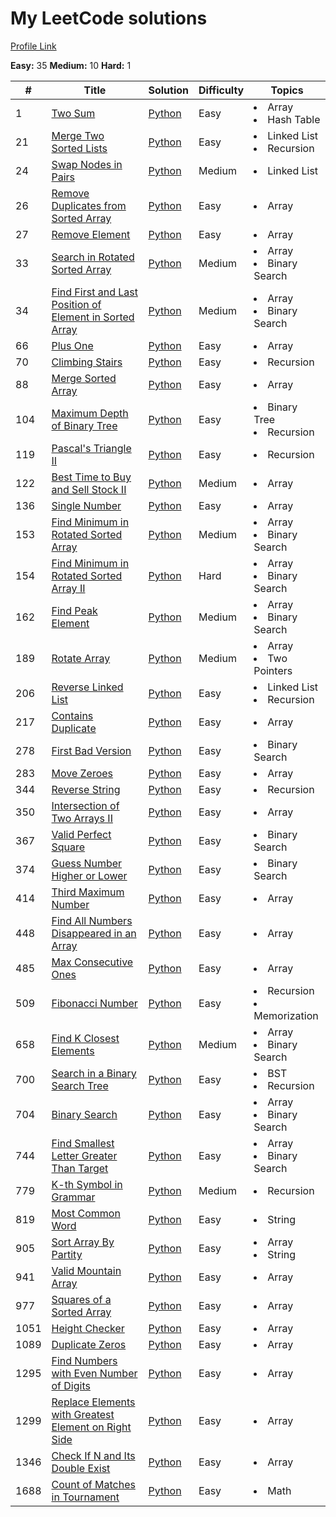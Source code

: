 # My LeetCode solutions

[Profile Link](https://leetcode.com/ispany/)

**Easy:** 35 **Medium:** 10 **Hard:** 1



| #   | Title                                                                                                                                             | Solution                                                                          | Difficulty | Topics                                  |
|-----|---------------------------------------------------------------------------------------------------------------------------------------------------|-----------------------------------------------------------------------------------|------------|-----------------------------------------|
| 1   | [Two Sum](https://leetcode.com/problems/two-sum)                                                                                  | [Python](solutions/1.Two_Sum.py)                                                  | Easy       | <li>Array</li> <li>Hash Table</li>      |
| 21  | [Merge Two Sorted Lists](https://leetcode.com/problems/merge-two-sorted-lists/)                                                                   | [Python](solutions/21.Merge_Two_Sorted_Lists.py)                                  | Easy       | <li>Linked List</li> <li>Recursion</li> | 
| 24  | [Swap Nodes in Pairs](https://leetcode.com/problems/swap-nodes-in-pairs/)                                                                         | [Python](solutions/24.Swap_Nodes_in_Pairs.py)                                     | Medium     | <li>Linked List</li>                    |
| 26  | [Remove Duplicates from Sorted Array](https://leetcode.com/problems/remove-duplicates-from-sorted-array/)                                         | [Python](solutions/26.Remove_Duplicates_from_Sorted_Array.py)                     | Easy       | <li>Array</li>                          | 
| 27  | [Remove Element](https://leetcode.com/problems/remove-element/)                                                                                   | [Python](solutions/27.Remove_Element.py)                                          | Easy       | <li>Array</li>                          |  
| 33  | [Search in Rotated Sorted Array](https://leetcode.com/problems/search-in-rotated-sorted-array/)                                                   | [Python](solutions/33.Search_in_Rotated_Sorted_Array.py)                          | Medium     | <li>Array</li><li>Binary Search</li>    | 
| 34  | [Find First and Last Position of Element in Sorted Array](https://leetcode.com/problems/find-first-and-last-position-of-element-in-sorted-array/) | [Python](solutions/34.Find_First_and_Last_Position_of_Element_in_Sorted_Array.py) | Medium     | <li>Array</li><li>Binary Search</li>    | 
| 66  | [Plus One](https://leetcode.com/problems/plus-one)                                                                                                | [Python](solutions/66.Plus_One.py)                                                | Easy       | <li>Array</li>                          
| 70  | [Climbing Stairs](https://leetcode.com/problems/climbing-stairs/)                                                                                 | [Python](solutions/70.Climbing_Stairs.py)                                         | Easy       | <li>Recursion</li>                      
| 88  | [Merge Sorted Array](https://leetcode.com/problems/merge-sorted-array/)                                                                           | [Python](solutions/88.Merge_Sorted_Array.py)                                      | Easy       | <li>Array</li>                          | 
| 104 | [Maximum Depth of Binary Tree](https://leetcode.com/problems/maximum-depth-of-binary-tree/)                                                       | [Python](solutions/104.Maximum_Depth_of_Binary_Tree.py)                           | Easy       | <li>Binary Tree</li> <li>Recursion</li> |
| 119 | [Pascal's Triangle II](https://leetcode.com/problems/pascals-triangle-ii/)                                                                        | [Python](solutions/119.Pascal's_Triangle_II.py)                                   | Easy       | <li>Recursion</li>                      | 
| 122 | [Best Time to Buy and Sell Stock II](https://leetcode.com/problems/best-time-to-buy-and-sell-stock-ii/)                                           | [Python](solutions/119.Pascal's_Triangle_II.py)                                   | Medium     | <li>Array</li>                          |
| 136 | [Single Number](https://leetcode.com/problems/single-number/)                                                                                     | [Python](solutions/136.Single_Number.py)                                          | Easy       | <li>Array</li>                          |
| 153 | [Find Minimum in Rotated Sorted Array](https://leetcode.com/problems/find-minimum-in-rotated-sorted-array/)                                       | [Python](solutions/153.Find_Minimum_in_Rotated_Sorted_Array.py)                   | Medium     | <li>Array</li><li>Binary Search</li>    |
| 154 | [Find Minimum in Rotated Sorted Array II](https://leetcode.com/problems/find-minimum-in-rotated-sorted-array-ii/)                                 | [Python](solutions/154.Find_Minimum_in_Rotated_Sorted_Array_II.py)                | Hard       | <li>Array</li><li>Binary Search</li>    | 
| 162 | [Find Peak Element](https://leetcode.com/problems/find-peak-element/)                                                                             | [Python](solutions/162.Find_Peak_Element.py)                                      | Medium     | <li>Array</li><li>Binary Search</li>    | 
| 189 | [Rotate Array](https://leetcode.com/problems/rotate-array)                                                                                        | [Python](solutions/189.Rotate_Array.py)                                           | Medium     | <li>Array</li><li>Two Pointers</li>     |
| 206 | [Reverse Linked List](https://leetcode.com/problems/reverse-linked-list/)                                                                         | [Python](solutions/206.Reverse_Linked_List.py)                                    | Easy       | <li>Linked List</li><li>Recursion</li>  |
| 217 | [Contains Duplicate](https://leetcode.com/problems/contains-duplicate/)                                                                           | [Python](solutions/217.Contains_Duplicate.py)                                     | Easy       | <li>Array</li>                          |
| 278 | [First Bad Version](https://leetcode.com/problems/first-bad-version/)                                                                             | [Python](solutions/278.First_Bad_Version.py)                                      | Easy       | <li>Binary Search</li>                  | 
| 283 | [Move Zeroes](https://leetcode.com/problems/move-zeroes/)                                                                                         | [Python](solutions/283.Move_Zeroes.py)                                            | Easy       | <li>Array</li>                          | 
| 344 | [Reverse String](https://leetcode.com/problems/reverse-string/)                                                                                   | [Python](solutions/344.Reverse_String.py)                                         | Easy       | <li>Recursion</li>                      |
| 350 | [Intersection of Two Arrays II](https://leetcode.com/problems/intersection-of-two-arrays-ii)                                                      | [Python](solutions/350.Intersection_of_two_arrays_II.py)                          | Easy       | <li>Array</li>                          |
| 367 | [Valid Perfect Square](https://leetcode.com/problems/valid-perfect-square/)                                                                       | [Python](solutions/367.Valid_Perfect_Square.py)                                   | Easy       | <li>Binary Search</li>                  | 
| 374 | [Guess Number Higher or Lower](https://leetcode.com/problems/guess-number-higher-or-lower/)                                                       | [Python](solutions/374.Guess_Number_Higher_or_Lower.py)                           | Easy       | <li>Binary Search</li>                  | 
| 414 | [Third Maximum Number](https://leetcode.com/problems/third-maximum-number/)                                                                       | [Python](solutions/414.Third_Maximum_Number.py)                                   | Easy       | <li>Array</li>                          | 
| 448 | [Find All Numbers Disappeared in an Array](https://leetcode.com/problems/find-all-numbers-disappeared-in-an-array/)                               | [Python](solutions/448.Find_All_Numbers_Disappeared_in_an_Array.py)               | Easy       | <li>Array</li>                          |
| 485 | [Max Consecutive Ones](https://leetcode.com/problems/max-consecutive-ones/)                                                                       | [Python](solutions/485.Max_Consecutive_Ones.py)                                   | Easy       | <li>Array</li>                          | 
| 509 | [Fibonacci Number](https://leetcode.com/problems/fibonacci-number/)                                                                               | [Python](solutions/509.Fibonacci_Number.py)                                       | Easy       | <li>Recursion</li><li>Memorization</li> | 
| 658 | [Find K Closest Elements](https://leetcode.com/problems/find-k-closest-elements/)                                                                 | [Python](solutions/658.Find_K_Closest_Elements.py)                                | Medium     | <li>Array</li><li>Binary Search</li>    | 
| 700 | [Search in a Binary Search Tree](https://leetcode.com/problems/search-in-a-binary-search-tree/)                                                   | [Python](solutions/700.Search_in_a_Binary_Search_Tree.py)                         | Easy       | <li>BST</li><li>Recursion</li>          
| 704 | [Binary Search](https://leetcode.com/problems/binary-search/)                                                                                     | [Python](solutions/704.Binary_Search.py)                                          | Easy       | <li>Array</li><li>Binary Search</li>    | 
| 744 | [Find Smallest Letter Greater Than Target](https://leetcode.com/problems/find-smallest-letter-greater-than-target/)                               | [Python](solutions/744.Find_Smallest_Letter_Greater_Than_Target.py)               | Easy       | <li>Array</li><li>Binary Search</li>    | 
| 779 | [K-th Symbol in Grammar](https://leetcode.com/problems/k-th-symbol-in-grammar/)                                                                   | [Python](solutions/779.K-th_Symbol_in_Grammar.py)                                 | Medium     | <li>Recursion</li>                      | 
| 819 | [Most Common Word](https://leetcode.com/problems/most-common-word/)                                                                               | [Python](solutions/819.Most_Common_Word.py)                                       | Easy       | <li>String</li>                         | 
| 905 | [Sort Array By Partity](https://leetcode.com/problems/sort-array-by-parity/)                                                                      | [Python](solutions/905.Sort_Array_By_Parity.py)                                   | Easy       | <li>Array</li><li>String</li>           | 
| 941 | [Valid Mountain Array](https://leetcode.com/problems/valid-mountain-array/)                                                                       | [Python](solutions/941.Valid_Mountain_Array.py)                                   | Easy       | <li>Array</li>                          | 
| 977 | [Squares of a Sorted Array](https://leetcode.com/problems/squares-of-a-sorted-array/)                                                             | [Python](solutions/977.Squares_of_a_Sorted_Array.py)                              | Easy       | <li>Array</li>                          | 
| 1051 | [Height Checker](https://leetcode.com/problems/height-checker/)                                                                                   | [Python](solutions/1051.Height_Checker.py)                                        | Easy       | <li>Array</li>                          |  
| 1089 | [Duplicate Zeros](https://leetcode.com/problems/duplicate-zeros/)                                                                                 | [Python](solutions/1089.Duplicate_Zeros.py)                                       | Easy       | <li>Array</li>                          | 
| 1295 | [Find Numbers with Even Number of Digits](https://leetcode.com/problems/find-numbers-with-even-number-of-digits/)                                 | [Python](solutions/1295.Find_Numbers_with_Even_Number_of_Digits.py)               | Easy       | <li>Array</li>                          | 
| 1299 | [Replace Elements with Greatest Element on Right Side](https://leetcode.com/problems/replace-elements-with-greatest-element-on-right-side/)       | [Python](solutions/1299.Replace_Elements_with_Greatest_Element_on_Right_Side.py)  | Easy       | <li>Array</li>                          |
| 1346 | [Check If N and Its Double Exist](https://leetcode.com/problems/check-if-n-and-its-double-exist/)                                                 | [Python](solutions/1346.Check_If_N_and_Its_Double_Exist.py)                       | Easy       | <li>Array</li>                          |
| 1688 | [Count of Matches in Tournament](https://leetcode.com/problems/count-of-matches-in-tournament/)                                                   | [Python](solutions/1688.Count_of_Matches_in_Tournament.py)                        | Easy       | <li>Math</li>                           |  
